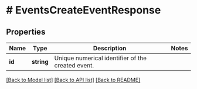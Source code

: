 # # EventsCreateEventResponse

## Properties

Name | Type | Description | Notes
------------ | ------------- | ------------- | -------------
**id** | **string** | Unique numerical identifier of the created event. | 

[[Back to Model list]](../../README.md#documentation-for-models) [[Back to API list]](../../README.md#documentation-for-api-endpoints) [[Back to README]](../../README.md)


